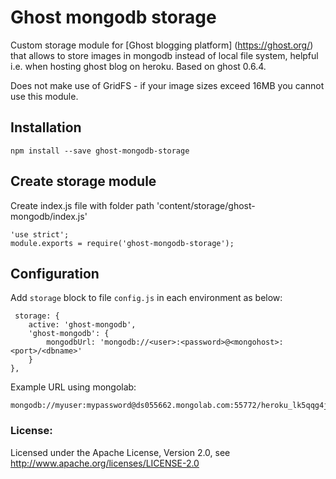 # Ghost mongodb storage

Custom storage module for [Ghost blogging platform] (https://ghost.org/) that allows to store images in mongodb instead of local file system,
helpful i.e. when hosting ghost blog on heroku.
Based on ghost 0.6.4.

Does not make use of GridFS - if your image sizes exceed 16MB you cannot use this module.

## Installation

    npm install --save ghost-mongodb-storage

## Create storage module

Create index.js file with folder path 'content/storage/ghost-mongodb/index.js'

    'use strict';
    module.exports = require('ghost-mongodb-storage');

## Configuration

Add `storage` block to file `config.js` in each environment as below:


     storage: {
        active: 'ghost-mongodb',
        'ghost-mongodb': {
            mongodbUrl: 'mongodb://<user>:<password>@<mongohost>:<port>/<dbname>'
        }
    },


Example URL using mongolab:

    mongodb://myuser:mypassword@ds055662.mongolab.com:55772/heroku_lk5qqg4j


### License:
Licensed under the Apache License, Version 2.0, see http://www.apache.org/licenses/LICENSE-2.0


